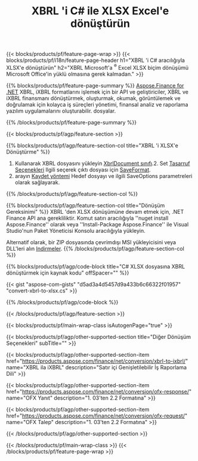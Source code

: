 ﻿---
title: XBRL 'i C# ile XLSX Excel'e dönüştürün
description: XBRL için Excel XLSX C# dönüşümü için örnek kod. .NET tabanlı uygulamalarda toplu XBRL dosyaları XLSX'e dönüştürmek için API örnek kodu kullanın. 
url: /tr/net/conversion/xbrl-to-xlsx/
family: finance
platformtag: net
feature: conversion
informat: XBRL
outformat: XLSX
otherformats: iXBRL
---
{{< blocks/products/pf/feature-page-wrap >}}
{{< blocks/products/pf/i18n/feature-page-header h1="XBRL \'i C# aracılığıyla XLSX\'e dönüştürün" h2="XBRL Microsoft\'a <sup>®</sup> Excel XLSX biçim dönüşümü Microsoft Office\'in yüklü olmasına gerek kalmadan." >}}

{{% blocks/products/pf/feature-page-summary %}}
[Aspose.Finance for .NET](https://products.aspose.com/finance/net/) XBRL, iXBRL formatlarını işlemek için bir API ve geliştiriciler, XBRL ve iXBRL finansmanı dönüştürmek, oluşturmak, okumak, görüntülemek ve doğrulamak için kolayca iş süreçleri yönetimi, finansal analiz ve raporlama yazılım uygulamalarını oluşturabilir. dosyalar. 

{{% /blocks/products/pf/feature-page-summary %}}

{{< blocks/products/pf/agp/feature-section >}}

{{% blocks/products/pf/agp/feature-section-col title="XBRL \'i XLSX\'e Dönüştürme" %}}
1. Kullanarak XBRL dosyasını yükleyin [XbrlDocument sınıfı](https://apireference.aspose.com/finance/net/aspose.finance.xbrl/xbrldocument).2. Set [Tasarruf Seçenekleri](https://apireference.aspose.com/finance/net/aspose.finance.xbrl/saveoptions) Ilgili seçerek çıktı dosyası için [SaveFormat](https://apireference.aspose.com/finance/net/aspose.finance.xbrl/saveformat).
3. arayın [Kaydet yöntemi](https://apireference.aspose.com/finance/net/aspose.finance.xbrl.xbrldocument/save/methods/2) Hedef dosyayı ve ilgili SaveOptions parametreleri olarak sağlayarak.

{{% /blocks/products/pf/agp/feature-section-col %}}

{{% blocks/products/pf/agp/feature-section-col title="Dönüşüm Gereksinimi" %}}
XBRL 'den XLSX dönüşümüne devam etmek için, .NET Finance API ana gerekliliktir. Komut satırı aracılığıyla ''nuget install Aspose.Finance'' olarak veya ''Install-Package Aspose.Finance'' ile Visual Studio'nun Paket Yöneticisi Konsolu aracılığıyla yükleyin.

Alternatif olarak, bir ZIP dosyasında çevrimdışı MSI yükleyicisini veya DLL'leri alın [Indirmeler](https://downloads.aspose.com/finance/net).
{{% /blocks/products/pf/agp/feature-section-col %}}

{{% blocks/products/pf/agp/code-block title="C# XLSX dosyasına XBRL dönüştürmek için kaynak kodu" offSpacer="" %}}

{{< gist "aspose-com-gists" "d5ad3a4d5457d9a433b6c66322f01957" "convert-xbrl-to-xlsx.cs" >}}

{{% /blocks/products/pf/agp/code-block %}}

{{< /blocks/products/pf/agp/feature-section >}}

{{< blocks/products/pf/main-wrap-class isAutogenPage="true" >}}

{{< blocks/products/pf/agp/other-supported-section title="Diğer Dönüşüm Seçenekleri" subTitle="" >}}

{{< blocks/products/pf/agp/other-supported-section-item href="https://products.aspose.com/finance/net/conversion/xbrl-to-ixbrl/" name="XBRL ila iXBRL" description="Satır içi Genişletilebilir İş Raporlama Dili" >}}

{{< blocks/products/pf/agp/other-supported-section-item href="https://products.aspose.com/finance/net/conversion/ofx-response/" name="OFX Yanıt" description="1. 03\'ten 2.2 Formatına" >}}

{{< blocks/products/pf/agp/other-supported-section-item href="https://products.aspose.com/finance/net/conversion/ofx-request/" name="OFX Talep" description="1. 03\'ten 2.2 Formatına" >}}

{{< /blocks/products/pf/agp/other-supported-section >}}

{{< /blocks/products/pf/main-wrap-class >}}
{{< /blocks/products/pf/feature-page-wrap >}}